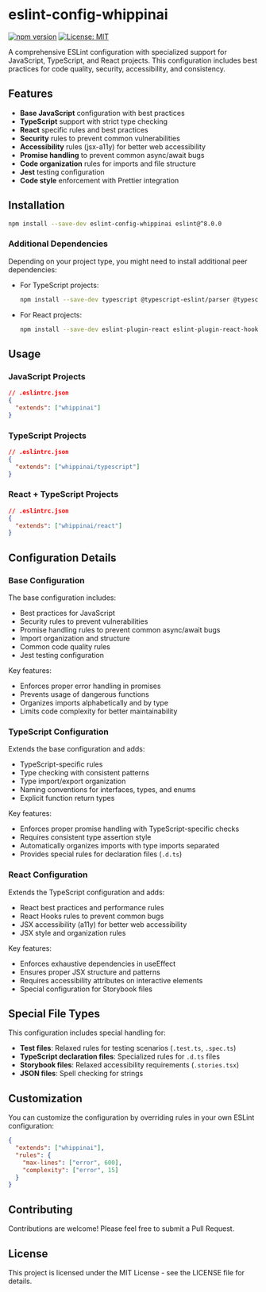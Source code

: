 # eslint-config-whippinai

[![npm version](https://img.shields.io/npm/v/eslint-config-whippinai.svg)](https://www.npmjs.com/package/eslint-config-whippinai)
[![License: MIT](https://img.shields.io/badge/License-MIT-yellow.svg)](https://opensource.org/licenses/MIT)

A comprehensive ESLint configuration with specialized support for JavaScript, TypeScript, and React projects. This configuration includes best practices for code quality, security, accessibility, and consistency.

## Features

- **Base JavaScript** configuration with best practices
- **TypeScript** support with strict type checking
- **React** specific rules and best practices
- **Security** rules to prevent common vulnerabilities
- **Accessibility** rules (jsx-a11y) for better web accessibility
- **Promise handling** to prevent common async/await bugs
- **Code organization** rules for imports and file structure
- **Jest** testing configuration
- **Code style** enforcement with Prettier integration

## Installation

```bash
npm install --save-dev eslint-config-whippinai eslint@^8.0.0
```

### Additional Dependencies

Depending on your project type, you might need to install additional peer dependencies:

- For TypeScript projects:
  ```bash
  npm install --save-dev typescript @typescript-eslint/parser @typescript-eslint/eslint-plugin
  ```

- For React projects:
  ```bash
  npm install --save-dev eslint-plugin-react eslint-plugin-react-hooks eslint-plugin-jsx-a11y
  ```

## Usage

### JavaScript Projects

```json
// .eslintrc.json
{
  "extends": ["whippinai"]
}
```

### TypeScript Projects

```json
// .eslintrc.json
{
  "extends": ["whippinai/typescript"]
}
```

### React + TypeScript Projects

```json
// .eslintrc.json
{
  "extends": ["whippinai/react"]
}
```

## Configuration Details

### Base Configuration

The base configuration includes:

- Best practices for JavaScript
- Security rules to prevent vulnerabilities
- Promise handling rules to prevent common async/await bugs
- Import organization and structure
- Common code quality rules
- Jest testing configuration

Key features:
- Enforces proper error handling in promises
- Prevents usage of dangerous functions
- Organizes imports alphabetically and by type
- Limits code complexity for better maintainability

### TypeScript Configuration

Extends the base configuration and adds:

- TypeScript-specific rules
- Type checking with consistent patterns
- Type import/export organization
- Naming conventions for interfaces, types, and enums
- Explicit function return types

Key features:
- Enforces proper promise handling with TypeScript-specific checks
- Requires consistent type assertion style
- Automatically organizes imports with type imports separated
- Provides special rules for declaration files (`.d.ts`)

### React Configuration

Extends the TypeScript configuration and adds:

- React best practices and performance rules
- React Hooks rules to prevent common bugs
- JSX accessibility (a11y) for better web accessibility
- JSX style and organization rules

Key features:
- Enforces exhaustive dependencies in useEffect
- Ensures proper JSX structure and patterns
- Requires accessibility attributes on interactive elements
- Special configuration for Storybook files

## Special File Types

This configuration includes special handling for:

- **Test files**: Relaxed rules for testing scenarios (`.test.ts`, `.spec.ts`)
- **TypeScript declaration files**: Specialized rules for `.d.ts` files
- **Storybook files**: Relaxed accessibility requirements (`.stories.tsx`)
- **JSON files**: Spell checking for strings

## Customization

You can customize the configuration by overriding rules in your own ESLint configuration:

```json
{
  "extends": ["whippinai"],
  "rules": {
    "max-lines": ["error", 600],
    "complexity": ["error", 15]
  }
}
```

## Contributing

Contributions are welcome! Please feel free to submit a Pull Request.

## License

This project is licensed under the MIT License - see the LICENSE file for details.
